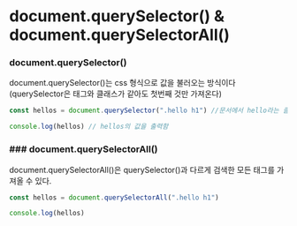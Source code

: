 # document.querySelector() & document.querySelectorAll()

### document.querySelector()
document.querySelector()는 css 형식으로 값을 불러오는 방식이다 (querySelector은 태그와 클래스가 같아도 첫번째 것만 가져온다)
```javascript
const hellos = document.querySelector(".hello h1") //문서에서 hello라는 클래스의 h1태그를 가져옴

console.log(hellos) // hellos의 값을 출력함
```

### ### document.querySelectorAll()
document.querySelectorAll()은 querySelector()과 다르게 검색한 모든 태그를 가져올 수 있다.

```javascript
const hellos = document.querySelectorAll(".hello h1")

console.log(hellos)
```